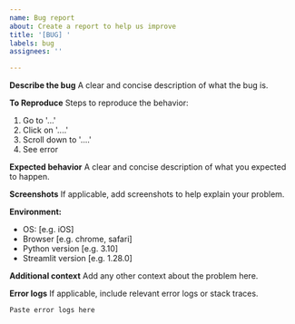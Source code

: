 ```yaml
---
name: Bug report
about: Create a report to help us improve
title: '[BUG] '
labels: bug
assignees: ''

---
```


**Describe the bug**
A clear and concise description of what the bug is.

**To Reproduce**
Steps to reproduce the behavior:
1. Go to '...'
2. Click on '....'
3. Scroll down to '....'
4. See error

**Expected behavior**
A clear and concise description of what you expected to happen.

**Screenshots**
If applicable, add screenshots to help explain your problem.

**Environment:**
 - OS: [e.g. iOS]
 - Browser [e.g. chrome, safari]
 - Python version [e.g. 3.10]
 - Streamlit version [e.g. 1.28.0]

**Additional context**
Add any other context about the problem here.

**Error logs**
If applicable, include relevant error logs or stack traces.

```
Paste error logs here
``` 